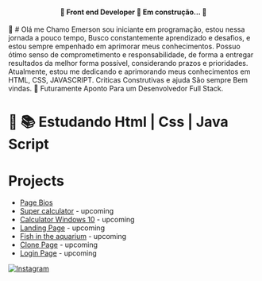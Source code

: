 <h4 align="center"> 
	🚧  Front end Developer 🚀 Em construção...  🚧
</h4

 👋 # Olá me Chamo Emerson sou iniciante em programação, estou nessa jornada a pouco tempo, Busco constantemente aprendizado e desafios, e estou sempre empenhado em aprimorar meus conhecimentos. Possuo ótimo senso de comprometimento e responsabilidade, de forma a entregar resultados da melhor forma possível, considerando prazos e prioridades. Atualmente, estou me dedicando e aprimorando meus conhecimentos em HTML, CSS, JAVASCRIPT. Criticas Construtivas e ajuda São sempre Bem vindas. 🚀 Futuramente Aponto Para um Desenvolvedor Full Stack.


# 🌱 📚 Estudando  Html | Css | Java Script

# Projects
- <a href="https://github.com/Outhy-Moon/Front-end-Developer-Basic">Page Bios</a>
- <a href="#">Super calculator</a> - upcoming
- <a href="#">Calculator Windows 10</a> - upcoming
- <a href="#">Landing Page</a> - upcoming
- <a href="#">Fish in the aquarium</a> - upcoming
- <a href="#">Clone Page</a> - upcoming
- <a href="#">Login Page</a> - upcoming



[![Instagram](https://img.shields.io/badge/Instagram-E4405F?style=for-the-badge&logo=instagram&logoColor=white)](https://www.instagram.com/wemersonfernandes008/)
